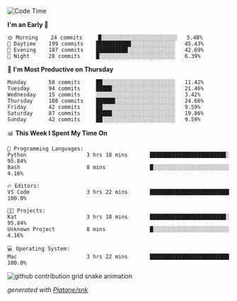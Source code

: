 <!--START_SECTION:waka-->
![Code Time](http://img.shields.io/badge/Code%20Time-200%20hrs%2013%20mins-blue)

**I'm an Early 🐤** 

```text
🌞 Morning    24 commits     █░░░░░░░░░░░░░░░░░░░░░░░░   5.48% 
🌆 Daytime    199 commits    ███████████░░░░░░░░░░░░░░   45.43% 
🌃 Evening    187 commits    ██████████░░░░░░░░░░░░░░░   42.69% 
🌙 Night      28 commits     █░░░░░░░░░░░░░░░░░░░░░░░░   6.39%

```
📅 **I'm Most Productive on Thursday** 

```text
Monday       50 commits     ██░░░░░░░░░░░░░░░░░░░░░░░   11.42% 
Tuesday      94 commits     █████░░░░░░░░░░░░░░░░░░░░   21.46% 
Wednesday    15 commits     ░░░░░░░░░░░░░░░░░░░░░░░░░   3.42% 
Thursday     108 commits    ██████░░░░░░░░░░░░░░░░░░░   24.66% 
Friday       42 commits     ██░░░░░░░░░░░░░░░░░░░░░░░   9.59% 
Saturday     87 commits     █████░░░░░░░░░░░░░░░░░░░░   19.86% 
Sunday       42 commits     ██░░░░░░░░░░░░░░░░░░░░░░░   9.59%

```


📊 **This Week I Spent My Time On** 

```text
💬 Programming Languages: 
Python                   3 hrs 18 mins       ████████████████████████░   95.84% 
Bash                     8 mins              █░░░░░░░░░░░░░░░░░░░░░░░░   4.16%

🔥 Editors: 
VS Code                  3 hrs 22 mins       █████████████████████████   100.0%

🐱‍💻 Projects: 
Kat                      3 hrs 18 mins       ████████████████████████░   95.84% 
Unknown Project          8 mins              █░░░░░░░░░░░░░░░░░░░░░░░░   4.16%

💻 Operating System: 
Mac                      3 hrs 22 mins       █████████████████████████   100.0%

```


<!--END_SECTION:waka-->


<!--Snake Game-->
![github contribution grid snake animation](https://raw.githubusercontent.com/viggo-gascou/viggo-gascou/output/github-contribution-grid-snake.svg)

_generated with [Platane/snk](https://github.com/Platane/snk)_
<!--Snake Game-->


